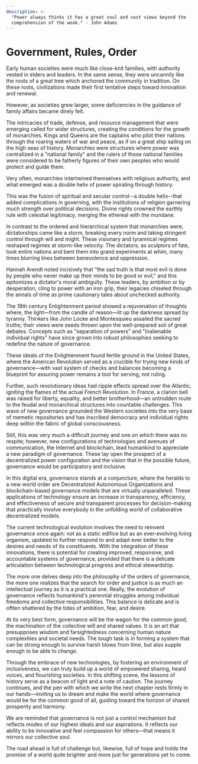 ```yaml
---
description: >-
  "Power always thinks it has a great soul and vast views beyond the
  comprehension of the weak." - John Adams
---
```


# Government, Rules, Order

Early human societies were much like close-knit families, with authority vested in elders and leaders. In the same sense, they were uncannily like the roots of a great tree which anchored the community in tradition. On these roots, civilizations made their first tentative steps toward innovation and renewal.

However, as societies grew larger, some deficiencies in the guidance of family affairs became direly felt.

The intricacies of trade, defense, and resource management that were emerging called for wider structures, creating the conditions for the growth of monarchies. Kings and Queens are the captains who pilot their nations through the roaring waters of war and peace, as if on a great ship sailing on the high seas of history. Monarchies were structures where power was centralized in a "national family" and the rulers of those national families were considered to be fatherly figures of their own peoples who would protect and guide them.

Very often, monarchies intertwined themselves with religious authority, and what emerged was a double helix of power spiraling through history.

This was the fusion of spiritual and secular control--a double helix--that added complications in governing, with the institutions of religion garnering much strength over political decisions. Divine rights crowned the earthly rule with celestial legitimacy, merging the ethereal with the mundane.

In contrast to the ordered and hierarchical system that monarchies were, dictatorships came like a storm, breaking every norm and taking stringent control through will and might. These visionary and tyrannical regimes reshaped regimes at storm-like velocity. The dictators, as sculptors of fate, took entire nations and bent them into grand experiments at whim, many times blurring lines between benevolence and oppression.

Hannah Arendt noted incisively that "the sad truth is that most evil is done by people who never make up their minds to be good or evil," and this epitomizes a dictator's moral ambiguity. These leaders, by ambition or by desperation, cling to power with an iron grip, their legacies chiseled through the annals of time as prime cautionary tales about unchecked authority.

The 18th century Enlightenment period showed a rejuvenation of thoughts where, the light—from the candle of reason—lit up the darkness spread by tyranny. Thinkers like John Locke and Montesquieu assailed the sacred truths; their views were seeds thrown upon the well-prepared soil of great debates. Concepts such as "separation of powers" and "inalienable individual rights" have since grown into robust philosophies seeking to redefine the nature of governance.

These ideals of the Enlightenment found fertile ground in the United States, where the American Revolution served as a crucible for trying new kinds of governance—with vast system of checks and balances becoming a blueprint for assuring power remains a tool for serving, not ruling.

Further, such revolutionary ideas had ripple effects spread over the Atlantic, igniting the flames of the actual French Revolution. In France, a clarion bell was raised for liberty, equality, and better brotherhood—an untrodden route to the feudal and monarchical structures into countable challenges. This wave of new governance grounded the Western societies into the very base of memetic repositories and has inscribed democracy and individual rights deep within the fabric of global consciousness.

Still, this was very much a difficult journey and one on which there was no respite; however, new configurations of technologies and avenues of communication, the Internet and blockchain, lead humankind to appreciate a new paradigm of governance. These lay open the prospect of a decentralized power configuration and the vision that in the possible future, governance would be participatory and inclusive.

In this digital era, governance stands at a conjuncture, where the heralds to a new world order are Decentralized Autonomous Organizations and blockchain-based governance models that are virtually unparalleled. These applications of technology ensure an increase in transparency, efficiency, and effectiveness of secure and transparent processes for decision-making that practically involve everybody in the unfolding world of collaborative decentralized models.

The current technological evolution involves the need to reinvent governance once again: not as a static edifice but as an ever-evolving living organism, updated to further respond to and adapt ever better to the desires and needs of its constituents. With the integration of these innovations, there is potential for creating improved, responsive, and accountable systems of governance, provided that there is a delicate articulation between technological progress and ethical stewardship.

The more one delves deep into the philosophy of the orders of governance, the more one realizes that the search for order and justice is as much an intellectual journey as it is a practical one. Really, the evolution of governance reflects humankind's perennial struggles among individual freedoms and collective responsibilities. This balance is delicate and is oftten shattered by the tides of ambition, fear, and desire.

At its very best form, governance will be the wagon for the common good, the machination of the collective will and shared values. It is an art that presupposes wisdom and farsightedness concerning human nature complexities and societal needs. The tough task is in forming a system that can be strong enough to survive harsh blows from time, but also supple enough to be able to change.

Through the embrace of new technologies, by fostering an environment of inclusiveness, we can truly build up a world of empowered sharing, heard voices, and flourishing societies. In this shifting scene, the lessons of history serve as a beacon of light and a note of caution. The journey continues, and the pen with which we write the next chapter rests firmly in our hands—inviting us to dream and make the world where governance would be for the common good of all, guiding toward the horizon of shared prosperity and harmony.&#x20;

We are reminded that governance is not just a control mechanism but reflects modes of our highest ideals and our aspirations. It reflects our ability to be innovative and feel compassion for others—that means it mirrors our collective soul.&#x20;

The road ahead is full of challenge but, likewise, full of hope and holds the promise of a world quite brighter and more just for generations yet to come.
